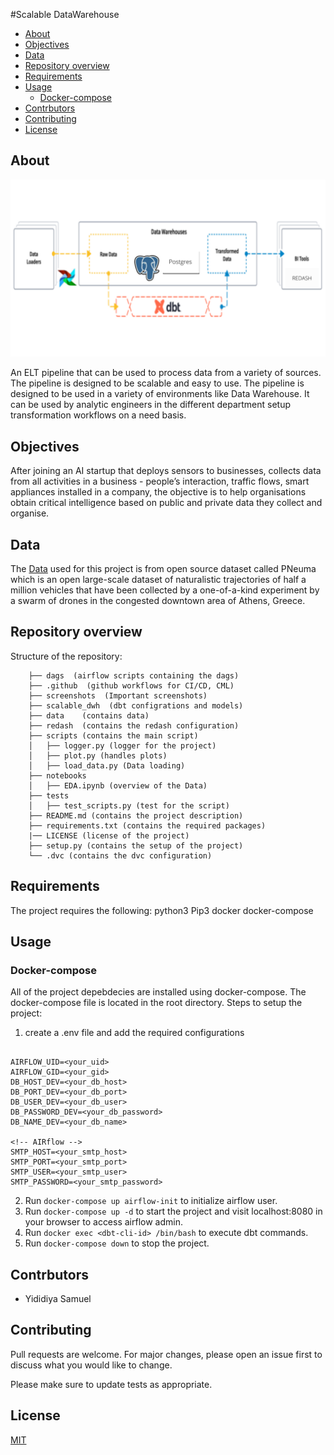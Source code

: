 #Scalable DataWarehouse

<!-- Table of contents -->
- [About](#about)
- [Objectives](#objectives)
- [Data](#data)
- [Repository overview](#repository-overview)
- [Requirements](#requirements)
- [Usage](#usage)
  - [Docker-compose](#docker-compose)
- [Contrbutors](#contrbutors)
- [Contributing](#contributing)
- [License](#license)

## About
<!-- import an image -->
![flow-diagram](./screenshots/flow_fin.png)

An ELT pipeline that can be used to process data from a variety of sources. The pipeline is designed to be scalable and easy to use. The pipeline is designed to be used in a variety of environments like Data Warehouse. It can be used by analytic engineers in the different department setup transformation workflows on a need basis. 

## Objectives
After joining an AI startup that deploys sensors to businesses, collects data from all activities
in a business - people’s interaction, traffic flows, smart appliances installed in a company, the
objective is to help organisations obtain critical intelligence based on public and private data
they collect and organise.


## Data
The [Data](https://www.kaggle.com/c/rossmann-store-sales/data) used for this project is from open source dataset called PNeuma which is an open large-scale dataset of naturalistic trajectories of half a million vehicles that have been collected by a one-of-a-kind experiment by a swarm of drones in the congested downtown area of Athens, Greece. 

## Repository overview
 Structure of the repository:
 
        ├── dags  (airflow scripts containing the dags)
        ├── .github  (github workflows for CI/CD, CML)
        ├── screenshots  (Important screenshots)
        ├── scalable_dwh  (dbt configrations and models)
        ├── data    (contains data)
        ├── redash  (contains the redash configuration)
        ├── scripts (contains the main script)	
        │   ├── logger.py (logger for the project)
        │   ├── plot.py (handles plots)
        │   ├── load_data.py (Data loading)
        ├── notebooks	
        │   ├── EDA.ipynb (overview of the Data)
        ├── tests 
        │   ├── test_scripts.py (test for the script)
        ├── README.md (contains the project description)
        ├── requirements.txt (contains the required packages)
        |── LICENSE (license of the project)
        ├── setup.py (contains the setup of the project)
        └── .dvc (contains the dvc configuration)

## Requirements
The project requires the following:
python3
Pip3
docker
docker-compose

## Usage
### Docker-compose
All of the project depebdecies are installed using docker-compose. The docker-compose file is located in the root directory.
Steps to setup the project:
1. create a .env file and add the required configurations
  ```

AIRFLOW_UID=<your_uid>
AIRFLOW_GID=<your_gid>
DB_HOST_DEV=<your_db_host>
DB_PORT_DEV=<your_db_port>
DB_USER_DEV=<your_db_user>
DB_PASSWORD_DEV=<your_db_password>
DB_NAME_DEV=<your_db_name>

<!-- AIRflow -->
SMTP_HOST=<your_smtp_host>
SMTP_PORT=<your_smtp_port>
SMTP_USER=<your_smtp_user>
SMTP_PASSWORD=<your_smtp_password>

  ```
2. Run `docker-compose up airflow-init` to initialize airflow user.
3. Run `docker-compose up -d` to start the project and visit localhost:8080 in your browser to access airflow admin.
4. Run `docker exec <dbt-cli-id> /bin/bash` to execute dbt commands.
5. Run `docker-compose down` to stop the project.

## Contrbutors
- Yididiya Samuel

## Contributing
Pull requests are welcome. For major changes, please open an issue first to discuss what you would like to change.

Please make sure to update tests as appropriate.


## License
[MIT](https://choosealicense.com/licenses/mit/)

